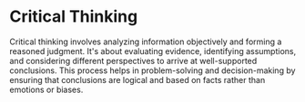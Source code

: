 # Critical Thinking

Critical thinking involves analyzing information objectively and forming a reasoned judgment. It's about evaluating evidence, identifying assumptions, and considering different perspectives to arrive at well-supported conclusions. This process helps in problem-solving and decision-making by ensuring that conclusions are logical and based on facts rather than emotions or biases.